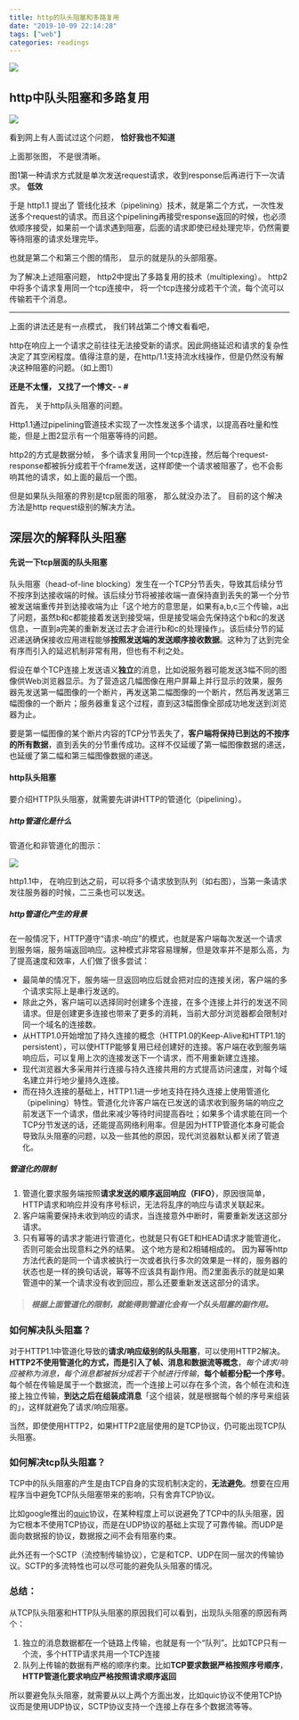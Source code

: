 ```yaml
---
title: http的队头阻塞和多路复用
date: "2019-10-09 22:14:28"
tags: ["web"]
categories: readings
---
```






![](https://raw.githubusercontent.com/wangtoday/Picturebed/master/O6p11y.jpg)





## http中队头阻塞和多路复用

![](https://raw.githubusercontent.com/wangtoday/Picturebed/master/iW3j2p.png)

看到网上有人面试过这个问题， **恰好我也不知道**

上面那张图， 不是很清晰。

图1第一种请求方式就是单次发送request请求，收到response后再进行下一次请求。 **低效**

于是 http1.1 提出了 管线化技术（pipelining）技术，就是第二个方式，一次性发送多个request的请求。而且这个pipelining再接受response返回的时候，也必须依顺序接受，如果前一个请求遇到阻塞，后面的请求即使已经处理完毕，仍然需要等待阻塞的请求处理完毕。 

也就是第二个和第三个图的情形， 显示的就是队的头部阻塞。

为了解决上述阻塞问题， http2中提出了多路复用的技术（multiplexing）。 http2中将多个请求复用同一个tcp连接中， 将一个tcp连接分成若干个流，每个流可以传输若干个消息。

------

上面的讲法还是有一点模式， 我们转战第二个博文看看吧， 

http在响应上一个请求之前往往无法接受新的请求。因此网络延迟和请求的复杂性决定了其空闲程度。值得注意的是，在http/1.1支持流水线操作，但是仍然没有解决这种阻塞的问题。（如上图1）



**还是不太懂， 又找了一个博文-  - #**



首先， 关于http队头阻塞的问题。 

Http1.1通过pipelining管道技术实现了一次性发送多个请求，以提高吞吐量和性能，但是上图2显示有一个阻塞等待的问题。

http2的方式是数据分帧， 多个请求复用同一个tcp连接，然后每个request-response都被拆分成若干个frame发送，这样即使一个请求被阻塞了，也不会影响其他的请求，如上面的最后一个图。 

但是如果队头阻塞的界别是tcp层面的阻塞， 那么就没办法了。 目前的这个解决方法是http request级别的解决方法。

## 深层次的解释队头阻塞

#### 先说一下tcp层面的队头阻塞

队头阻塞（head-of-line blocking）发生在一个TCP分节丢失，导致其后续分节不按序到达接收端的时候。该后续分节将被接收端一直保持直到丢失的第一个分节被发送端重传并到达接收端为止「这个地方的意思是，如果有a,b,c三个传输，a出了问题，虽然b和c都能接着发送到接受端，但是接受端会先保持这个b和c的发送信息，一直到a完美的重新发送过去才会进行b和c的处理操作」。该后续分节的延迟递送确保接收应用进程能够**按照发送端的发送顺序接收数据**。这种为了达到完全有序而引入的延迟机制非常有用，但也有不利之处。

假设在单个TCP连接上发送语义**独立**的消息，比如说服务器可能发送3幅不同的图像供Web浏览器显示。为了营造这几幅图像在用户屏幕上并行显示的效果，服务器先发送第一幅图像的一个断片，再发送第二幅图像的一个断片，然后再发送第三幅图像的一个断片；服务器重复这个过程，直到这3幅图像全部成功地发送到浏览器为止。

要是第一幅图像的某个断片内容的TCP分节丢失了，**客户端将保持已到达的不按序的所有数据**，直到丢失的分节重传成功。这样不仅延缓了第一幅图像数据的递送，也延缓了第二幅和第三幅图像数据的递送。

#### http队头阻塞

要介绍HTTP队头阻塞，就需要先讲讲HTTP的管道化（pipelining）。

##### http管道化是什么

管道化和非管道化的图示：

![](https://raw.githubusercontent.com/wangtoday/Picturebed/master/TRpyaM.jpg)

http1.1中， 在响应到达之前，可以将多个请求放到队列（如右图），当第一条请求发往服务器的时候，二三条也可以发送。

##### http管道化产生的背景

在一般情况下，HTTP遵守“请求-响应”的模式，也就是客户端每次发送一个请求到服务端，服务端返回响应。这种模式非常容易理解，但是效率并不是那么高，为了提高速度和效率，人们做了很多尝试：

- 最简单的情况下，服务端一旦返回响应后就会把对应的连接关闭，客户端的多个请求实际上是串行发送的。
- 除此之外，客户端可以选择同时创建多个连接，在多个连接上并行的发送不同请求。但是创建更多连接也带来了更多的消耗，当前大部分浏览器都会限制对同一个域名的连接数。
- 从HTTP1.0开始增加了持久连接的概念（HTTP1.0的Keep-Alive和HTTP1.1的persistent），可以使HTTP能够复用已经创建好的连接。客户端在收到服务端响应后，可以复用上次的连接发送下一个请求，而不用重新建立连接。
- 现代浏览器大多采用并行连接与持久连接共用的方式提高访问速度，对每个域名建立并行地少量持久连接。
- 而在持久连接的基础上，HTTP1.1进一步地支持在持久连接上使用管道化（pipelining）特性。管道化允许客户端在已发送的请求收到服务端的响应之前发送下一个请求，借此来减少等待时间提高吞吐；如果多个请求能在同一个TCP分节发送的话，还能提高网络利用率。但是因为HTTP管道化本身可能会导致队头阻塞的问题，以及一些其他的原因，现代浏览器默认都关闭了管道化。

##### 管道化的限制

1. 管道化要求服务端按照**请求发送的顺序返回响应（FIFO）**，原因很简单，HTTP请求和响应并没有序号标识，无法将乱序的响应与请求关联起来。
2. 客户端需要保持未收到响应的请求，当连接意外中断时，需要重新发送这部分请求。
3. 只有幂等的请求才能进行管道化，也就是只有GET和HEAD请求才能管道化，否则可能会出现意料之外的结果。 这个地方是和2相辅相成的。 因为幂等http方法代表的是同一个请求被执行一次或者执行多次的效果是一样的，服务器的状态也是一样的换句话说，幂等不应该具有副作用。而2里面表示的就是如果管道中的某一个请求没有收到回应，那么还要重新发送这部分的请求。

> ##### 根据上面管道化的限制，就能得到管道化会有一个队头阻塞的副作用。

### 如何解决队头阻塞？

对于HTTP1.1中管道化导致的**请求/响应级别的队头阻塞**，可以使用HTTP2解决。**HTTP2不使用管道化的方式，而是引入了帧、消息和数据流等概念**，*每个请求/响应被称为消息，每个消息都被拆分成若干个帧进行传输*，**每个帧都分配一个序号**。每个帧在传输是属于一个数据流，而一个连接上可以存在多个流，各个帧在流和连接上独立传输，**到达之后在组装成消息**「这个组装，就是根据每个帧的序号来组装的」，这样就避免了请求/响应阻塞。

当然，即使使用HTTP2，如果HTTP2底层使用的是TCP协议，仍可能出现TCP队头阻塞。

### 如何解决tcp队头阻塞？

TCP中的队头阻塞的产生是由TCP自身的实现机制决定的，**无法避免**。想要在应用程序当中避免TCP队头阻塞带来的影响，只有舍弃TCP协议。

比如google推出的[quic](https://link.juejin.im/?target=https%3A%2F%2Fkm.sankuai.com%2Fpage%2F108687233)协议，在某种程度上可以说避免了TCP中的队头阻塞，因为它根本不使用TCP协议，而是在UDP协议的基础上实现了可靠传输。而UDP是面向数据报的协议，数据报之间不会有阻塞约束。

此外还有一个SCTP（流控制传输协议），它是和TCP、UDP在同一层次的传输协议。SCTP的多流特性也可以尽可能的避免队头阻塞的情况。



### 总结：

从TCP队头阻塞和HTTP队头阻塞的原因我们可以看到，出现队头阻塞的原因有两个：

1. 独立的消息数据都在一个链路上传输，也就是有一个“队列”。比如TCP只有一个流，多个HTTP请求共用一个TCP连接
2. 队列上传输的数据有严格的顺序约束。比如**TCP要求数据严格按照序号顺序**，**HTTP管道化要求响应严格按照请求顺序返回**

所以要避免队头阻塞，就需要从以上两个方面出发，比如quic协议不使用TCP协议而是使用UDP协议，SCTP协议支持一个连接上存在多个数据流等等。











